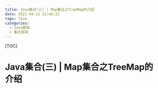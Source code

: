 ```yaml
---
title: Java集合(三) | Map集合之TreeMap的介绍
date: 2021-04-11 12:48:22
tags: Java
categories:
  - Java基础
  - 集合框架
---
```

[TOC]
# Java集合(三) | Map集合之TreeMap的介绍